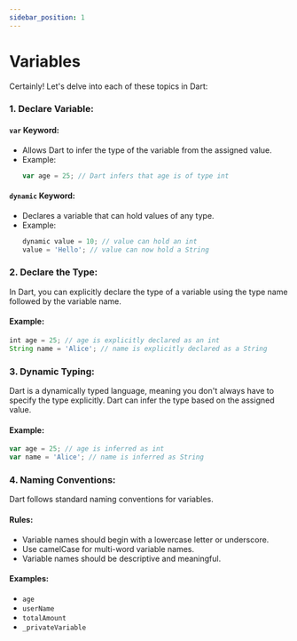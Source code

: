 ```yaml
---
sidebar_position: 1
---
```


# Variables
Certainly! Let's delve into each of these topics in Dart:

### 1. Declare Variable:

#### `var` Keyword:
- Allows Dart to infer the type of the variable from the assigned value.
- Example:
  ```Javascript
  var age = 25; // Dart infers that age is of type int
  ```

#### `dynamic` Keyword:
- Declares a variable that can hold values of any type.
- Example:
  ```Javascript
  dynamic value = 10; // value can hold an int
  value = 'Hello'; // value can now hold a String
  ```

### 2. Declare the Type:
In Dart, you can explicitly declare the type of a variable using the type name followed by the variable name.

#### Example:
```Javascript
int age = 25; // age is explicitly declared as an int
String name = 'Alice'; // name is explicitly declared as a String
```

### 3. Dynamic Typing:
Dart is a dynamically typed language, meaning you don't always have to specify the type explicitly. Dart can infer the type based on the assigned value.

#### Example:
```Javascript
var age = 25; // age is inferred as int
var name = 'Alice'; // name is inferred as String
```

### 4. Naming Conventions:
Dart follows standard naming conventions for variables.

#### Rules:
- Variable names should begin with a lowercase letter or underscore.
- Use camelCase for multi-word variable names.
- Variable names should be descriptive and meaningful.

#### Examples:
- `age`
- `userName`
- `totalAmount`
- `_privateVariable`

